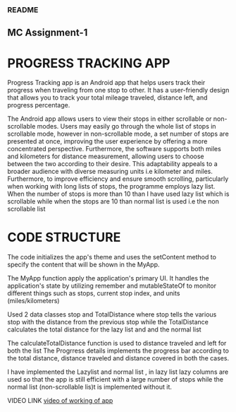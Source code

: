 ### README 
## MC Assignment-1

# PROGRESS TRACKING APP
Progress Tracking app is an Android app that helps users track their progress when traveling from one stop to other. It has a user-friendly design that allows you to track your total mileage traveled, distance left, and progress percentage.

The Android app allows users to view their stops in either scrollable or non-scrollable modes. Users may easily go through the whole list of stops in scrollable mode, however in non-scrollable mode, a set number of stops are presented at once, improving the user experience by offering a more concentrated perspective. Furthermore, the software supports both miles and kilometers for distance measurement, allowing users to choose between the two according to their desire. This adaptability appeals to a broader audience with diverse measuring units i.e kilometer and miles. Furthermore, to improve efficiency and ensure smooth scrolling, particularly when working with long lists of stops, the programme employs lazy list. When the number of stops is more than 10 than I have used lazy list which is scrollable while when the stops are 10 than normal list is used i.e the non scrollable list

# CODE STRUCTURE
The code initializes the app's theme and uses the setContent method to specify the content that will be shown in the MyApp.

The MyApp function apply the application's primary UI. It handles the application's state by utilizing remember and mutableStateOf to monitor different things such as stops, current stop index, and units (miles/kilometers)

Used 2 data classes stop and TotalDistance where stop tells the various stop with the distance from the previous stop while the TotalDistance calculates the total distance for the lazy list and and the normal list 

The calculateTotalDistance function is used to distance traveled and left for both the list 
The Progrress details implements the progress bar according to the total distance, distance traveled and distance covered in both the cases.

I have implemented the Lazylist and normal list , in lazy list lazy columns are used so that the app is still efficient with a large number of stops while the normal list (non-scrollable lis)t is implemented without it.

VIDEO LINK
[video of working of app](https://drive.google.com/file/d/1WLs1a1Avtrhzep3povMaPvxrT6nRi-n1/view?usp=drive_link)


